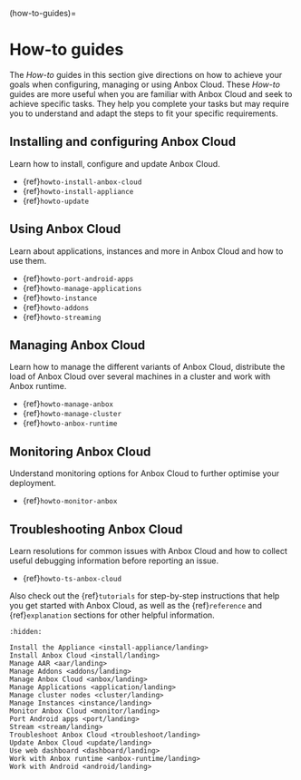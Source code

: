 (how-to-guides)=
# How-to guides

The *How-to* guides in this section give directions on how to achieve your goals when configuring, managing or using Anbox Cloud. These *How-to*  guides are more useful when you are familiar with Anbox Cloud and seek to achieve specific tasks. They help you complete your tasks but may require you to understand and adapt the steps to fit your specific requirements.

## Installing and configuring Anbox Cloud

Learn how to install, configure and update Anbox Cloud.

* {ref}`howto-install-anbox-cloud`
* {ref}`howto-install-appliance`
* {ref}`howto-update`

## Using Anbox Cloud

Learn about applications, instances and more in Anbox Cloud and how to use them.

* {ref}`howto-port-android-apps`
* {ref}`howto-manage-applications`
* {ref}`howto-instance`
* {ref}`howto-addons`
* {ref}`howto-streaming`

## Managing Anbox Cloud

Learn how to manage the different variants of Anbox Cloud, distribute the load of Anbox Cloud over several machines in a cluster and work with Anbox runtime.

* {ref}`howto-manage-anbox`
* {ref}`howto-manage-cluster`
* {ref}`howto-anbox-runtime`

## Monitoring Anbox Cloud

Understand monitoring options for Anbox Cloud to further optimise your deployment.

* {ref}`howto-monitor-anbox`

## Troubleshooting Anbox Cloud

Learn resolutions for common issues with Anbox Cloud and how to collect useful debugging information before reporting an issue.

* {ref}`howto-ts-anbox-cloud`

Also check out the {ref}`tutorials` for step-by-step instructions that help you get started with Anbox Cloud, as well as the {ref}`reference` and {ref}`explanation` sections for other helpful information.


```{toctree}
:hidden:

Install the Appliance <install-appliance/landing>
Install Anbox Cloud <install/landing>
Manage AAR <aar/landing>
Manage Addons <addons/landing>
Manage Anbox Cloud <anbox/landing>
Manage Applications <application/landing>
Manage cluster nodes <cluster/landing>
Manage Instances <instance/landing>
Monitor Anbox Cloud <monitor/landing>
Port Android apps <port/landing>
Stream <stream/landing>
Troubleshoot Anbox Cloud <troubleshoot/landing>
Update Anbox Cloud <update/landing>
Use web dashboard <dashboard/landing>
Work with Anbox runtime <anbox-runtime/landing>
Work with Android <android/landing>
```